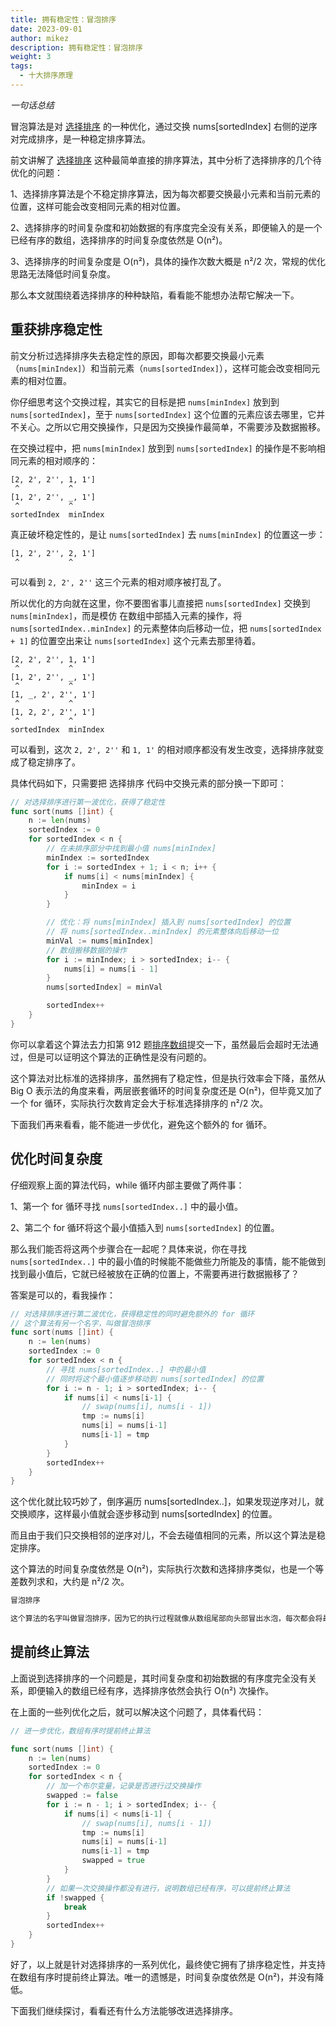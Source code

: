 ```yaml
---
title: 拥有稳定性：冒泡排序
date: 2023-09-01
author: mikez
description: 拥有稳定性：冒泡排序
weight: 3
tags:
  - 十大排序原理
---
```


_一句话总结_

冒泡算法是对 [选择排序](02-选择排序所面临的问题.md) 的一种优化，通过交换 nums[sortedIndex] 右侧的逆序对完成排序，是一种稳定排序算法。

前文讲解了 [选择排序](02-选择排序所面临的问题.md) 这种最简单直接的排序算法，其中分析了选择排序的几个待优化的问题：

1、选择排序算法是个不稳定排序算法，因为每次都要交换最小元素和当前元素的位置，这样可能会改变相同元素的相对位置。

2、选择排序的时间复杂度和初始数据的有序度完全没有关系，即便输入的是一个已经有序的数组，选择排序的时间复杂度依然是 O(n²)。

3、选择排序的时间复杂度是 O(n²)，具体的操作次数大概是 n²/2 次，常规的优化思路无法降低时间复杂度。

那么本文就围绕着选择排序的种种缺陷，看看能不能想办法帮它解决一下。

## 重获排序稳定性

前文分析过选择排序失去稳定性的原因，即每次都要交换最小元素（`nums[minIndex]`）和当前元素（`nums[sortedIndex]`），这样可能会改变相同元素的相对位置。

你仔细思考这个交换过程，其实它的目标是把 `nums[minIndex]` 放到到 `nums[sortedIndex]`，至于 `nums[sortedIndex]` 这个位置的元素应该去哪里，它并不关心。之所以它用交换操作，只是因为交换操作最简单，不需要涉及数据搬移。

在交换过程中，把 `nums[minIndex]` 放到到 `nums[sortedIndex]` 的操作是不影响相同元素的相对顺序的：

```text
[2, 2', 2'', 1, 1']
 ^           ^
[1, 2', 2'', _, 1']
 ^           ^
sortedIndex  minIndex
```

真正破坏稳定性的，是让 `nums[sortedIndex]` 去 `nums[minIndex]` 的位置这一步：

```text
[1, 2', 2'', 2, 1']
 ^           ^
```

可以看到 `2, 2', 2''` 这三个元素的相对顺序被打乱了。

所以优化的方向就在这里，你不要图省事儿直接把 `nums[sortedIndex]` 交换到 `nums[minIndex]`，而是模仿 在数组中部插入元素的操作，将 `nums[sortedIndex..minIndex]` 的元素整体向后移动一位，把 `nums[sortedIndex + 1]` 的位置空出来让 `nums[sortedIndex]` 这个元素去那里待着。

```text
[2, 2', 2'', 1, 1']
 ^           ^
[1, 2', 2'', _, 1']
 ^           ^
[1, _, 2', 2'', 1']
 ^           ^
[1, 2, 2', 2'', 1']
 ^           ^
sortedIndex  minIndex
```

可以看到，这次 `2, 2', 2''` 和 `1, 1'` 的相对顺序都没有发生改变，选择排序就变成了稳定排序了。

具体代码如下，只需要把 选择排序 代码中交换元素的部分换一下即可：

```go
// 对选择排序进行第一波优化，获得了稳定性
func sort(nums []int) {
    n := len(nums)
    sortedIndex := 0
    for sortedIndex < n {
        // 在未排序部分中找到最小值 nums[minIndex]
        minIndex := sortedIndex
        for i := sortedIndex + 1; i < n; i++ {
            if nums[i] < nums[minIndex] {
                minIndex = i
            }
        }

        // 优化：将 nums[minIndex] 插入到 nums[sortedIndex] 的位置
        // 将 nums[sortedIndex..minIndex] 的元素整体向后移动一位
        minVal := nums[minIndex]
        // 数组搬移数据的操作
        for i := minIndex; i > sortedIndex; i-- {
            nums[i] = nums[i - 1]
        }
        nums[sortedIndex] = minVal

        sortedIndex++
    }
}
```

你可以拿着这个算法去力扣第 912 题[排序数组](https://leetcode.cn/problems/sort-an-array)提交一下，虽然最后会超时无法通过，但是可以证明这个算法的正确性是没有问题的。

这个算法对比标准的选择排序，虽然拥有了稳定性，但是执行效率会下降，虽然从 Big O 表示法的角度来看，两层嵌套循环的时间复杂度还是 O(n²)，但毕竟又加了一个 for 循环，实际执行次数肯定会大于标准选择排序的 n²/2 次。

下面我们再来看看，能不能进一步优化，避免这个额外的 for 循环。

## 优化时间复杂度

仔细观察上面的算法代码，while 循环内部主要做了两件事：

1、第一个 for 循环寻找 `nums[sortedIndex..]` 中的最小值。

2、第二个 for 循环将这个最小值插入到 `nums[sortedIndex]` 的位置。

那么我们能否将这两个步骤合在一起呢？具体来说，你在寻找 `nums[sortedIndex..]` 中的最小值的时候能不能做些力所能及的事情，能不能做到找到最小值后，它就已经被放在正确的位置上，不需要再进行数据搬移了？

答案是可以的，看我操作：

```go
// 对选择排序进行第二波优化，获得稳定性的同时避免额外的 for 循环
// 这个算法有另一个名字，叫做冒泡排序
func sort(nums []int) {
    n := len(nums)
    sortedIndex := 0
    for sortedIndex < n {
        // 寻找 nums[sortedIndex..] 中的最小值
        // 同时将这个最小值逐步移动到 nums[sortedIndex] 的位置
        for i := n - 1; i > sortedIndex; i-- {
            if nums[i] < nums[i-1] {
                // swap(nums[i], nums[i - 1])
                tmp := nums[i]
                nums[i] = nums[i-1]
                nums[i-1] = tmp
            }
        }
        sortedIndex++
    }
}
```

这个优化就比较巧妙了，倒序遍历 nums[sortedIndex..]，如果发现逆序对儿，就交换顺序，这样最小值就会逐步移动到 nums[sortedIndex] 的位置。

而且由于我们只交换相邻的逆序对儿，不会去碰值相同的元素，所以这个算法是稳定排序。

这个算法的时间复杂度依然是 O(n²)，实际执行次数和选择排序类似，也是一个等差数列求和，大约是 n²/2 次。

```md
冒泡排序

这个算法的名字叫做冒泡排序，因为它的执行过程就像从数组尾部向头部冒出水泡，每次都会将最小值顶到正确的位置。
```

## 提前终止算法

上面说到选择排序的一个问题是，其时间复杂度和初始数据的有序度完全没有关系，即便输入的数组已经有序，选择排序依然会执行 O(n²) 次操作。

在上面的一些列优化之后，就可以解决这个问题了，具体看代码：

```go
// 进一步优化，数组有序时提前终止算法

func sort(nums []int) {
    n := len(nums)
    sortedIndex := 0
    for sortedIndex < n {
        // 加一个布尔变量，记录是否进行过交换操作
        swapped := false
        for i := n - 1; i > sortedIndex; i-- {
            if nums[i] < nums[i-1] {
                // swap(nums[i], nums[i - 1])
                tmp := nums[i]
                nums[i] = nums[i-1]
                nums[i-1] = tmp
                swapped = true
            }
        }
        // 如果一次交换操作都没有进行，说明数组已经有序，可以提前终止算法
        if !swapped {
            break
        }
        sortedIndex++
    }
}
```

好了，以上就是针对选择排序的一系列优化，最终使它拥有了排序稳定性，并支持在数组有序时提前终止算法。唯一的遗憾是，时间复杂度依然是 O(n²)，并没有降低。

下面我们继续探讨，看看还有什么方法能够改进选择排序。
